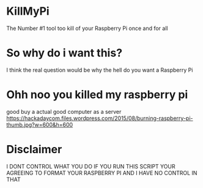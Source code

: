 # KillMyPi
The Number #1 tool too kill of your Raspberry Pi once and for all
# So why do i want this?
I think the real question would be why the hell do you want a Raspberry Pi
# Ohh noo you killed my raspberry pi
good buy a actual good computer as a server
https://hackadaycom.files.wordpress.com/2015/08/burning-raspberry-pi-thumb.jpg?w=600&h=600
# Disclaimer
I DONT CONTROL WHAT YOU DO IF YOU RUN THIS SCRIPT YOUR AGREEING TO FORMAT YOUR
RASPBERRY PI AND I HAVE NO CONTROL IN THAT

